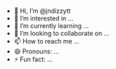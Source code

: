 - 👋 Hi, I’m @jndizzytt
- 👀 I’m interested in ...
- 🌱 I’m currently learning ...
- 💞️ I’m looking to collaborate on ...
- 📫 How to reach me ...
- 😄 Pronouns: ...
- ⚡ Fun fact: ...

<!---
jndizzytt/jndizzytt is a ✨ special ✨ repository because its `README.md` (this file) appears on your GitHub profile.
You can click the Preview link to take a look at your changes.
--->
